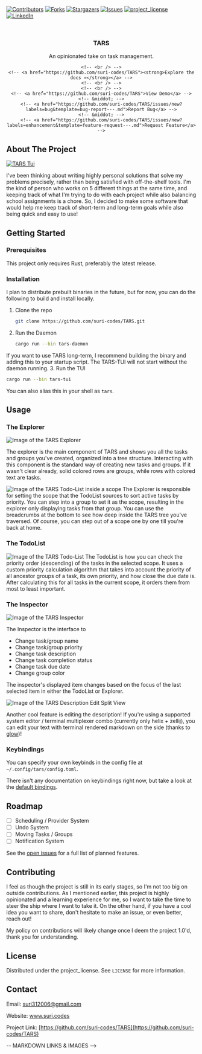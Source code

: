 
<!-- Improved compatibility of back to top link: See: https://github.com/othneildrew/Best-README-Template/pull/73 -->
<a id="readme-top"></a>
<!--
*** Thanks for checking out the Best-README-Template. If you have a suggestion
*** that would make this better, please fork the repo and create a pull request
*** or simply open an issue with the tag "enhancement".
*** Don't forget to give the project a star!
*** Thanks again! Now go create something AMAZING! :D
-->



<!-- PROJECT SHIELDS -->
<!--
*** I'm using markdown "reference style" links for readability.
*** Reference links are enclosed in brackets [ ] instead of parentheses ( ).
*** See the bottom of this document for the declaration of the reference variables
*** for contributors-url, forks-url, etc. This is an optional, concise syntax you may use.
*** https://www.markdownguide.org/basic-syntax/#reference-style-links
-->
[![Contributors][contributors-shield]][contributors-url]
[![Forks][forks-shield]][forks-url]
[![Stargazers][stars-shield]][stars-url]
[![Issues][issues-shield]][issues-url]
[![project_license][license-shield]][license-url]
[![LinkedIn][linkedin-shield]][linkedin-url]



<!-- PROJECT LOGO -->
<br />
<div align="center">
  <a href="https://github.com/suri-codes/TARS">
    <!-- TODO: later -->
    <!-- <img src="images/logo.png" alt="Logo" width="80" height="80"> -->
  </a>

<h3 align="center">TARS</h3>
An opinionated take on task management.

  <!-- <p align="center"> -->
    <!-- <br /> -->
    <!-- <a href="https://github.com/suri-codes/TARS"><strong>Explore the docs »</strong></a> -->
    <!-- <br /> -->
    <!-- <br /> -->
    <!-- <a href="https://github.com/suri-codes/TARS">View Demo</a> -->
    <!-- &middot; -->
    <!-- <a href="https://github.com/suri-codes/TARS/issues/new?labels=bug&template=bug-report---.md">Report Bug</a> -->
    <!-- &middot; -->
    <!-- <a href="https://github.com/suri-codes/TARS/issues/new?labels=enhancement&template=feature-request---.md">Request Feature</a> -->
  <!-- </p> -->
</div>

<!-- ABOUT THE PROJECT -->
## About The Project

[![TARS Tui][product-screenshot]](https://suri.codes/tars/full.png)

I've been thinking about writing highly personal solutions that solve my problems
precisely, rather than being satisfied with off-the-shelf tools.  I'm the kind of
person who works on 5 different things at the same time, and keeping track of what
I'm trying to do with each project while also balancing school assignments is a
chore. So, I decided to make some software that would help me keep track of
short-term and long-term goals while also being quick and easy to use!

<!-- GETTING STARTED -->
## Getting Started

### Prerequisites
This project only requires Rust, preferably the latest release.

### Installation

I plan to distribute prebuilt binaries in the future, but for now, you can do the following to build and install locally.

1. Clone the repo

   ```sh
   git clone https://github.com/suri-codes/TARS.git
   ```
2. Run the Daemon
   ```sh
   cargo run --bin tars-daemon
   ```
  If you want to use TARS long-term, I recommend building the binary and adding this to your startup script. The TARS-TUI will not start without the daemon running. 
3. Run the TUI
   ```sh
  cargo run --bin tars-tui
   ```
  You can also alias this in your shell as `tars`.

<!-- USAGE EXAMPLES -->
## Usage

### The Explorer
  <img src="https://suri.codes/tars/explorer.png" alt="Image of the TARS Explorer" />

  The explorer is the main component of TARS and shows you all the tasks and
  groups you've created, organized into a tree structure.  Interacting with this
  component is the standard way of creating new tasks and groups. If it wasn't clear
  already, solid colored rows are groups, while rows with colored text are
  tasks.

  <img src="https://suri.codes/tars/explorer_scoped.png" alt="Image of the TARS Todo-List inside a scope" />
  The Explorer is responsible for setting the scope that the TodoList sources
  to sort active tasks by priority. You can step into a group to set it as the
  scope, resulting in the explorer only displaying tasks from that group.  You
  can use the breadcrumbs at the bottom to see how deep inside the TARS tree
  you've traversed. Of course, you can step out of a scope one by one till
  you're back at home.


### The TodoList

  <img src="https://suri.codes/tars/todolist.png" alt="Image of the TARS Todo-List" />
  The TodoList is how you can check the priority order (descending) of
  the tasks in the selected scope. It uses a custom priority calculation
  algorithm that takes into account the priority of all ancestor groups of a
  task, its own priority, and how close the due date is.  After calculating this
  for all tasks in the current scope, it orders them from most to least
  important.

  
### The Inspector  
  <img src="https://suri.codes/tars/inspector.png" alt="Image of the TARS Inspector" />

  The Inspector is the interface to 

  - Change task/group name
  - Change task/group priority
  - Change task description
  - Change task completion status
  - Change task due date
  - Change group color

  The inspector's displayed item changes based on the focus of the last selected item in either the TodoList or Explorer. 

  <img src="https://suri.codes/tars/description.png" alt="Image of the TARS Description Edit Split View" />

  Another cool feature is editing the description! If you're using a supported system editor / terminal multiplexer combo (currently only helix + zellij),
  you can edit your text with terminal rendered markdown on the side (thanks to [glow](https://github.com/charmbracelet/glow))! 

### Keybindings

You can specify your own keybinds in the config file at `~/.config/tars/config.toml`. 

There isn't any documentation on keybindings right now, but take a look at the [default bindings](https://github.com/suri-codes/TARS/blob/readme/tars-tui/.config/config.toml).


<!-- ROADMAP -->
## Roadmap

- [ ] Scheduling / Provider System
- [ ] Undo System
- [ ] Moving Tasks / Groups
- [ ] Notification System

See the [open issues](https://github.com/suri-codes/TARS/issues) for a full list of planned features.

<!-- CONTRIBUTING -->
## Contributing

I feel as though the project is still in its early stages, so I'm not too big on
outside contributions. As I mentioned earlier, this project is highly
opinionated and a learning experience for me, so I want to take the time to
steer the ship where I want to take it. On the other hand, if you have a cool
idea you want to share, don't hesitate to make an issue, or even better, reach
out!

My policy on contributions will likely change once I deem the project 1.0'd, thank you for understanding.

<!-- LICENSE -->
## License

Distributed under the project_license. See `LICENSE` for more information.


<!-- CONTACT -->
## Contact

Email: suri312006@gmail.com

Website: www.suri.codes

Project Link: [https://github.com/suri-codes/TARS](https://github.com/suri-codes/TARS)


-- MARKDOWN LINKS & IMAGES -->
<!-- https://www.markdownguide.org/basic-syntax/#reference-style-links -->
[contributors-shield]: https://img.shields.io/github/contributors/suri-codes/TARS.svg?style=for-the-badge
[contributors-url]: https://github.com/suri-codes/TARS/graphs/contributors
[forks-shield]: https://img.shields.io/github/forks/suri-codes/TARS.svg?style=for-the-badge
[forks-url]: https://github.com/suri-codes/TARS/network/members
[stars-shield]: https://img.shields.io/github/stars/suri-codes/TARS.svg?style=for-the-badge
[stars-url]: https://github.com/suri-codes/TARS/stargazers
[issues-shield]: https://img.shields.io/github/issues/suri-codes/TARS.svg?style=for-the-badge
[issues-url]: https://github.com/suri-codes/TARS/issues
[license-shield]: https://img.shields.io/github/license/suri-codes/TARS.svg?style=for-the-badge
[license-url]: https://github.com/suri-codes/TARS/blob/master/LICENSE.txt
[linkedin-shield]: https://img.shields.io/badge/-LinkedIn-black.svg?style=for-the-badge&logo=linkedin&colorB=555
[linkedin-url]: https://linkedin.com/in/linkedin_username
[product-screenshot]: https://suri.codes/TARS_DEMO.png
<!-- Shields.io badges. You can a comprehensive list with many more badges at: https://github.com/inttter/md-badges -->
[Next.js]: https://img.shields.io/badge/next.js-000000?style=for-the-badge&logo=nextdotjs&logoColor=white
[Next-url]: https://nextjs.org/
[React.js]: https://img.shields.io/badge/React-20232A?style=for-the-badge&logo=react&logoColor=61DAFB
[React-url]: https://reactjs.org/
[Vue.js]: https://img.shields.io/badge/Vue.js-35495E?style=for-the-badge&logo=vuedotjs&logoColor=4FC08D
[Vue-url]: https://vuejs.org/
[Angular.io]: https://img.shields.io/badge/Angular-DD0031?style=for-the-badge&logo=angular&logoColor=white
[Angular-url]: https://angular.io/
[Svelte.dev]: https://img.shields.io/badge/Svelte-4A4A55?style=for-the-badge&logo=svelte&logoColor=FF3E00
[Svelte-url]: https://svelte.dev/
[Laravel.com]: https://img.shields.io/badge/Laravel-FF2D20?style=for-the-badge&logo=laravel&logoColor=white
[Laravel-url]: https://laravel.com
[Bootstrap.com]: https://img.shields.io/badge/Bootstrap-563D7C?style=for-the-badge&logo=bootstrap&logoColor=white
[Bootstrap-url]: https://getbootstrap.com
[JQuery.com]: https://img.shields.io/badge/jQuery-0769AD?style=for-the-badge&logo=jquery&logoColor=white
[JQuery-url]: https://jquery.com 
